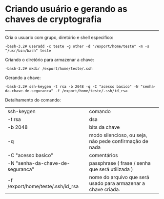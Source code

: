# Criando usuário e gerando as chaves de cryptografia

---

Cria o usuario com grupo, diretório e shell especifico:
```console
-bash-3.2# useradd -c teste -g other -d "/export/home/teste" -m -s "/usr/bin/bash" teste
```

Criando o diretório para armazenar a chave:
```console
-bash-3.2# mkdir /export/home/teste/.ssh
```

Gerando a chave:
```console
-bash-3.2# ssh-keygen -t rsa -b 2048 -q -C "acesso basico" -N "senha-da-chave-de-seguranca" -f /export/home/teste/.ssh/id_rsa
```

Detalhamento do comando:

|                                   |                                                                    |
|-----------------------------------|--------------------------------------------------------------------|
| ssh-keygen                        | comando                                                            |
| -t rsa                            | dsa | ecdsa | ed25519 | rsa | rsa1 - tipo da chave que será criada |
| -b 2048                           | bits da chave                                                      |
| -q                                | modo silencioso, ou seja, não pede confirmação de nada             |
| -C "acesso basico"                | comentários                                                        |
| -N "senha-da-chave-de-seguranca"  | passphrase ( frase / senha que será utilizada )                    |
| -f /export/home/teste/.ssh/id_rsa | nome do arquivo que será usado para armazenar a chave criada.      |
